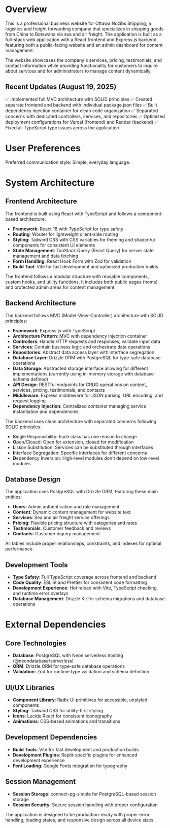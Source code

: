 # Overview

This is a professional business website for Ottawa Ndzibs Shipping, a logistics and freight forwarding company that specializes in shipping goods from China to Botswana via sea and air freight. The application is built as a full-stack web application with a React frontend and Express.js backend, featuring both a public-facing website and an admin dashboard for content management.

The website showcases the company's services, pricing, testimonials, and contact information while providing functionality for customers to inquire about services and for administrators to manage content dynamically.

## Recent Updates (August 19, 2025)

✅ Implemented full MVC architecture with SOLID principles
✅ Created separate frontend and backend with individual package.json files
✅ Built dependency injection container for clean code organization
✅ Separated concerns with dedicated controllers, services, and repositories
✅ Optimized deployment configurations for Vercel (frontend) and Render (backend)
✅ Fixed all TypeScript type issues across the application

# User Preferences

Preferred communication style: Simple, everyday language.

# System Architecture

## Frontend Architecture

The frontend is built using React with TypeScript and follows a component-based architecture:

- **Framework**: React 18 with TypeScript for type safety
- **Routing**: Wouter for lightweight client-side routing
- **Styling**: Tailwind CSS with CSS variables for theming and shadcn/ui components for consistent UI elements
- **State Management**: TanStack Query (React Query) for server state management and data fetching
- **Form Handling**: React Hook Form with Zod for validation
- **Build Tool**: Vite for fast development and optimized production builds

The frontend follows a modular structure with reusable components, custom hooks, and utility functions. It includes both public pages (home) and protected admin areas for content management.

## Backend Architecture

The backend follows MVC (Model-View-Controller) architecture with SOLID principles:

- **Framework**: Express.js with TypeScript
- **Architecture Pattern**: MVC with dependency injection container
- **Controllers**: Handle HTTP requests and responses, validate input data
- **Services**: Contain business logic and orchestrate data operations
- **Repositories**: Abstract data access layer with interface segregation
- **Database Layer**: Drizzle ORM with PostgreSQL for type-safe database operations
- **Data Storage**: Abstracted storage interface allowing for different implementations (currently using in-memory storage with database schema defined)
- **API Design**: RESTful endpoints for CRUD operations on content, services, pricing, testimonials, and contacts
- **Middleware**: Express middleware for JSON parsing, URL encoding, and request logging
- **Dependency Injection**: Centralized container managing service instantiation and dependencies

The backend uses clean architecture with separated concerns following SOLID principles:
- **S**ingle Responsibility: Each class has one reason to change
- **O**pen/Closed: Open for extension, closed for modification
- **L**iskov Substitution: Services can be substituted through interfaces
- **I**nterface Segregation: Specific interfaces for different concerns
- **D**ependency Inversion: High-level modules don't depend on low-level modules

## Database Design

The application uses PostgreSQL with Drizzle ORM, featuring these main entities:

- **Users**: Admin authentication and role management
- **Content**: Dynamic content management for website text
- **Services**: Sea and air freight service offerings
- **Pricing**: Flexible pricing structure with categories and rates
- **Testimonials**: Customer feedback and reviews
- **Contacts**: Customer inquiry management

All tables include proper relationships, constraints, and indexes for optimal performance.

## Development Tools

- **Type Safety**: Full TypeScript coverage across frontend and backend
- **Code Quality**: ESLint and Prettier for consistent code formatting
- **Development Experience**: Hot reload with Vite, TypeScript checking, and runtime error overlays
- **Database Management**: Drizzle Kit for schema migrations and database operations

# External Dependencies

## Core Technologies

- **Database**: PostgreSQL with Neon serverless hosting (@neondatabase/serverless)
- **ORM**: Drizzle ORM for type-safe database operations
- **Validation**: Zod for runtime type validation and schema definition

## UI/UX Libraries

- **Component Library**: Radix UI primitives for accessible, unstyled components
- **Styling**: Tailwind CSS for utility-first styling
- **Icons**: Lucide React for consistent iconography
- **Animations**: CSS-based animations and transitions

## Development Dependencies

- **Build Tools**: Vite for fast development and production builds
- **Development Plugins**: Replit-specific plugins for enhanced development experience
- **Font Loading**: Google Fonts integration for typography

## Session Management

- **Session Storage**: connect-pg-simple for PostgreSQL-based session storage
- **Session Security**: Secure session handling with proper configuration

The application is designed to be production-ready with proper error handling, loading states, and responsive design across all device sizes.